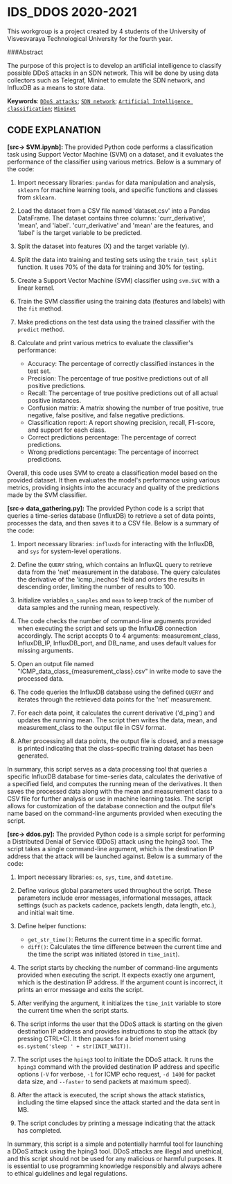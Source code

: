 # IDS_DDOS 2020-2021

   This workgroup is a project created by 4 students of the University of Visvesvaraya Technological University for the fourth year. 

###Abstract 

The purpose of this project is to develop an artificial intelligence to classify possible DDoS attacks in an SDN network. This will be done by using data collectors such as Telegraf, Mininet to emulate the SDN network, and InfluxDB as a means to store data.

**Keywords**: [`DDoS attacks`](https://www.digitalattackmap.com/); [`SDN network`](https://www.opennetworking.org/sdn-definition/); [`Artificial Intelligence classification`](https://www.sciencedirect.com/science/article/abs/pii/016974399500050X); [`Mininet`](http://mininet.org/)


## CODE EXPLANATION

**[src-> SVM.ipynb]:**
The provided Python code performs a classification task using Support Vector Machine (SVM) on a dataset, and it evaluates the performance of the classifier using various metrics. Below is a summary of the code:

1. Import necessary libraries: `pandas` for data manipulation and analysis, `sklearn` for machine learning tools, and specific functions and classes from `sklearn`.

2. Load the dataset from a CSV file named 'dataset.csv' into a Pandas DataFrame. The dataset contains three columns: 'curr_derivative', 'mean', and 'label'. 'curr_derivative' and 'mean' are the features, and 'label' is the target variable to be predicted.

3. Split the dataset into features (X) and the target variable (y).

4. Split the data into training and testing sets using the `train_test_split` function. It uses 70% of the data for training and 30% for testing.

5. Create a Support Vector Machine (SVM) classifier using `svm.SVC` with a linear kernel.

6. Train the SVM classifier using the training data (features and labels) with the `fit` method.

7. Make predictions on the test data using the trained classifier with the `predict` method.

8. Calculate and print various metrics to evaluate the classifier's performance:

   - Accuracy: The percentage of correctly classified instances in the test set.
   - Precision: The percentage of true positive predictions out of all positive predictions.
   - Recall: The percentage of true positive predictions out of all actual positive instances.
   - Confusion matrix: A matrix showing the number of true positive, true negative, false positive, and false negative predictions.
   - Classification report: A report showing precision, recall, F1-score, and support for each class.
   - Correct predictions percentage: The percentage of correct predictions.
   - Wrong predictions percentage: The percentage of incorrect predictions.

Overall, this code uses SVM to create a classification model based on the provided dataset. It then evaluates the model's performance using various metrics, providing insights into the accuracy and quality of the predictions made by the SVM classifier.


**[src-> data_gathering.py]:**
The provided Python code is a script that queries a time-series database (InfluxDB) to retrieve a set of data points, processes the data, and then saves it to a CSV file. Below is a summary of the code:

1. Import necessary libraries: `influxdb` for interacting with the InfluxDB, and `sys` for system-level operations.

2. Define the `QUERY` string, which contains an InfluxQL query to retrieve data from the 'net' measurement in the database. The query calculates the derivative of the 'icmp_inechos' field and orders the results in descending order, limiting the number of results to 100.

3. Initialize variables `n_samples` and `mean` to keep track of the number of data samples and the running mean, respectively.

4. The code checks the number of command-line arguments provided when executing the script and sets up the InfluxDB connection accordingly. The script accepts 0 to 4 arguments: measurement_class, InfluxDB_IP, InfluxDB_port, and DB_name, and uses default values for missing arguments.

5. Open an output file named "ICMP_data_class_{measurement_class}.csv" in write mode to save the processed data.

6. The code queries the InfluxDB database using the defined `QUERY` and iterates through the retrieved data points for the 'net' measurement.

7. For each data point, it calculates the current derivative ('d_ping') and updates the running mean. The script then writes the data, mean, and measurement_class to the output file in CSV format.

8. After processing all data points, the output file is closed, and a message is printed indicating that the class-specific training dataset has been generated.

In summary, this script serves as a data processing tool that queries a specific InfluxDB database for time-series data, calculates the derivative of a specified field, and computes the running mean of the derivatives. It then saves the processed data along with the mean and measurement class to a CSV file for further analysis or use in machine learning tasks. The script allows for customization of the database connection and the output file's name based on the command-line arguments provided when executing the script.


**[src-> ddos.py]:**
The provided Python code is a simple script for performing a Distributed Denial of Service (DDoS) attack using the hping3 tool. The script takes a single command-line argument, which is the destination IP address that the attack will be launched against. Below is a summary of the code:

1. Import necessary libraries: `os`, `sys`, `time`, and `datetime`.

2. Define various global parameters used throughout the script. These parameters include error messages, informational messages, attack settings (such as packets cadence, packets length, data length, etc.), and initial wait time.

3. Define helper functions:
   - `get_str_time()`: Returns the current time in a specific format.
   - `diff()`: Calculates the time difference between the current time and the time the script was initiated (stored in `time_init`).

4. The script starts by checking the number of command-line arguments provided when executing the script. It expects exactly one argument, which is the destination IP address. If the argument count is incorrect, it prints an error message and exits the script.

5. After verifying the argument, it initializes the `time_init` variable to store the current time when the script starts.

6. The script informs the user that the DDoS attack is starting on the given destination IP address and provides instructions to stop the attack (by pressing CTRL+C). It then pauses for a brief moment using `os.system('sleep ' + str(INIT_WAIT))`.

7. The script uses the `hping3` tool to initiate the DDoS attack. It runs the `hping3` command with the provided destination IP address and specific options (`-V` for verbose, `-1` for ICMP echo request, `-d 1400` for packet data size, and `--faster` to send packets at maximum speed).

8. After the attack is executed, the script shows the attack statistics, including the time elapsed since the attack started and the data sent in MB.

9. The script concludes by printing a message indicating that the attack has completed.

In summary, this script is a simple and potentially harmful tool for launching a DDoS attack using the hping3 tool. DDoS attacks are illegal and unethical, and this script should not be used for any malicious or harmful purposes. It is essential to use programming knowledge responsibly and always adhere to ethical guidelines and legal regulations.

